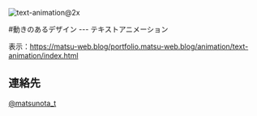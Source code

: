 ![text-animation@2x](https://github.com/user-attachments/assets/de23f2f7-9061-48f1-8744-41f01db3c72c)

#動きのあるデザイン --- テキストアニメーション

表示：https://matsu-web.blog/portfolio.matsu-web.blog/animation/text-animation/index.html

## 連絡先
[@matsunota_t](https://twitter.com/matsunota_t)